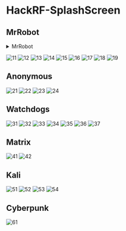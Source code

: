 # HackRF-SplashScreen
## MrRobot
<details>
  <summary>MrRobot</summary>

  ```
  long console output here
  ```
</details>

![11](./Copy_to_SD/MrRobot_1.bmp)
![12](./Copy_to_SD/MrRobot_2.bmp)
![13](./Copy_to_SD/MrRobot_3.bmp)
![14](./Copy_to_SD/MrRobot_4.bmp)
![15](./Copy_to_SD/MrRobot_5.bmp)
![16](./Copy_to_SD/MrRobot_6.bmp)
![17](./Copy_to_SD/MrRobot_7.bmp)
![18](./Copy_to_SD/MrRobot_8.bmp)
![19](./Copy_to_SD/MrRobot_9.bmp)
## Anonymous
![21](./Copy_to_SD/Anonymous_1.bmp)
![22](./Copy_to_SD/Anonymous_2.bmp)
![23](./Copy_to_SD/Anonymous_3.bmp)
![24](./Copy_to_SD/Anonymous_4.bmp)
## Watchdogs
![31](./Copy_to_SD/WatchDogs_1.bmp)
![32](./Copy_to_SD/WatchDogs_2.bmp)
![33](./Copy_to_SD/WatchDogs_3.bmp)
![34](./Copy_to_SD/WatchDogs_4.bmp)
![35](./Copy_to_SD/WatchDogs_5.bmp)
![36](./Copy_to_SD/WatchDogs_6.bmp)
![37](./Copy_to_SD/WatchDogs_7.bmp)
## Matrix
![41](./Copy_to_SD/Matrix_1.bmp)
![42](./Copy_to_SD/Matrix_2.bmp)
## Kali
![51](./Copy_to_SD/Kali_1.bmp)
![52](./Copy_to_SD/Kali_2.bmp)
![53](./Copy_to_SD/Kali_3.bmp)
![54](./Copy_to_SD/Kali_4.bmp)
## Cyberpunk
![61](./Copy_to_SD/Cyberpunk_1.bmp)
